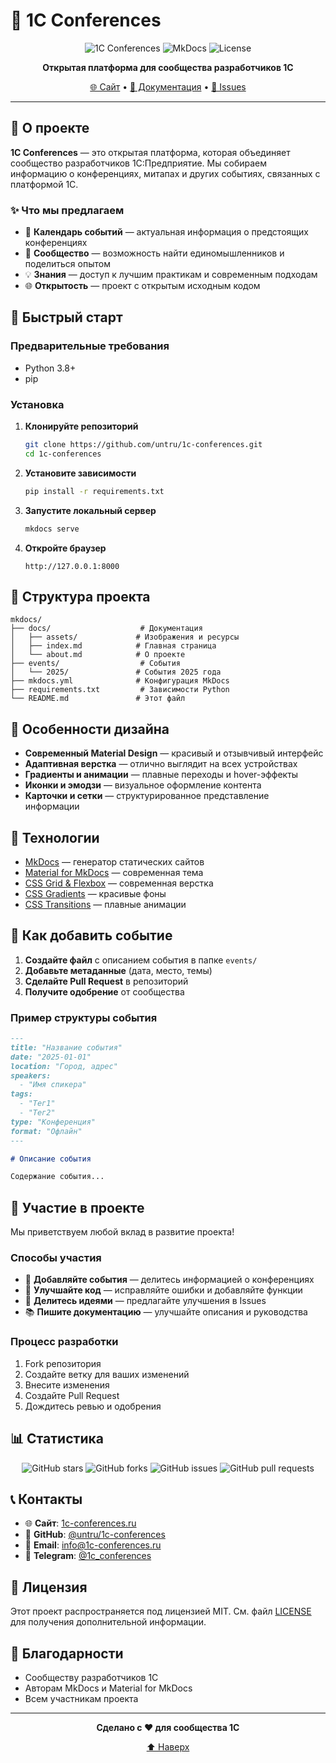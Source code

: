 # 🚀 1С Conferences

<div align="center">

![1С Conferences](https://img.shields.io/badge/1С-Conferences-blue?style=for-the-badge&logo=1c)
![MkDocs](https://img.shields.io/badge/MkDocs-Material-green?style=for-the-badge&logo=markdown)
![License](https://img.shields.io/badge/License-MIT-yellow?style=for-the-badge)

**Открытая платформа для сообщества разработчиков 1С**

[🌐 Сайт](https://untru.github.io/1c-conferences/) • [📖 Документация](https://untru.github.io/1c-conferences/) • [🐛 Issues](https://github.com/untru/1c-conferences/issues)

</div>

---

## 🎯 О проекте

**1С Conferences** — это открытая платформа, которая объединяет сообщество разработчиков 1С:Предприятие. Мы собираем информацию о конференциях, митапах и других событиях, связанных с платформой 1С.

### ✨ Что мы предлагаем

- 📅 **Календарь событий** — актуальная информация о предстоящих конференциях
- 🤝 **Сообщество** — возможность найти единомышленников и поделиться опытом
- 💡 **Знания** — доступ к лучшим практикам и современным подходам
- 🌐 **Открытость** — проект с открытым исходным кодом

## 🚀 Быстрый старт

### Предварительные требования

- Python 3.8+
- pip

### Установка

1. **Клонируйте репозиторий**
   ```bash
   git clone https://github.com/untru/1c-conferences.git
   cd 1c-conferences
   ```

2. **Установите зависимости**
   ```bash
   pip install -r requirements.txt
   ```

3. **Запустите локальный сервер**
   ```bash
   mkdocs serve
   ```

4. **Откройте браузер**
   ```
   http://127.0.0.1:8000
   ```

## 📁 Структура проекта

```
mkdocs/
├── docs/                    # Документация
│   ├── assets/             # Изображения и ресурсы
│   ├── index.md            # Главная страница
│   └── about.md            # О проекте
├── events/                  # События
│   └── 2025/               # События 2025 года
├── mkdocs.yml              # Конфигурация MkDocs
├── requirements.txt         # Зависимости Python
└── README.md               # Этот файл
```

## 🎨 Особенности дизайна

- **Современный Material Design** — красивый и отзывчивый интерфейс
- **Адаптивная верстка** — отлично выглядит на всех устройствах
- **Градиенты и анимации** — плавные переходы и hover-эффекты
- **Иконки и эмодзи** — визуальное оформление контента
- **Карточки и сетки** — структурированное представление информации

## 🔧 Технологии

- [MkDocs](https://www.mkdocs.org/) — генератор статических сайтов
- [Material for MkDocs](https://squidfunk.github.io/mkdocs-material/) — современная тема
- [CSS Grid & Flexbox](https://developer.mozilla.org/en-US/docs/Web/CSS) — современная верстка
- [CSS Gradients](https://developer.mozilla.org/en-US/docs/Web/CSS/gradient) — красивые фоны
- [CSS Transitions](https://developer.mozilla.org/en-US/docs/Web/CSS/transition) — плавные анимации

## 📝 Как добавить событие

1. **Создайте файл** с описанием события в папке `events/`
2. **Добавьте метаданные** (дата, место, темы)
3. **Сделайте Pull Request** в репозиторий
4. **Получите одобрение** от сообщества

### Пример структуры события

```markdown
---
title: "Название события"
date: "2025-01-01"
location: "Город, адрес"
speakers:
  - "Имя спикера"
tags:
  - "Тег1"
  - "Тег2"
type: "Конференция"
format: "Офлайн"
---

# Описание события

Содержание события...
```

## 🤝 Участие в проекте

Мы приветствуем любой вклад в развитие проекта!

### Способы участия

- 📝 **Добавляйте события** — делитесь информацией о конференциях
- 🔧 **Улучшайте код** — исправляйте ошибки и добавляйте функции
- 💬 **Делитесь идеями** — предлагайте улучшения в Issues
- 📚 **Пишите документацию** — улучшайте описания и руководства

### Процесс разработки

1. Fork репозитория
2. Создайте ветку для ваших изменений
3. Внесите изменения
4. Создайте Pull Request
5. Дождитесь ревью и одобрения

## 📊 Статистика

<div align="center">

![GitHub stars](https://img.shields.io/github/stars/untru/1c-conferences?style=social)
![GitHub forks](https://img.shields.io/github/forks/untru/1c-conferences?style=social)
![GitHub issues](https://img.shields.io/github/issues/untru/1c-conferences)
![GitHub pull requests](https://img.shields.io/github/issues-pr/untru/1c-conferences)

</div>

## 📞 Контакты

- 🌐 **Сайт**: [1c-conferences.ru](https://untru.github.io/1c-conferences/)
- 🐙 **GitHub**: [@untru/1c-conferences](https://github.com/untru/1c-conferences)
- 📧 **Email**: [info@1c-conferences.ru](mailto:info@1c-conferences.ru)
- 💬 **Telegram**: [@1c_conferences](https://t.me/1c_conferences)

## 📄 Лицензия

Этот проект распространяется под лицензией MIT. См. файл [LICENSE](LICENSE) для получения дополнительной информации.

## 🙏 Благодарности

- Сообществу разработчиков 1С
- Авторам MkDocs и Material for MkDocs
- Всем участникам проекта

---

<div align="center">

**Сделано с ❤️ для сообщества 1С**

[⬆ Наверх](#-1с-conferences)

</div>
